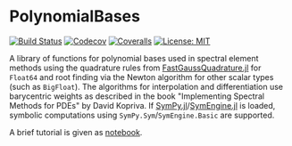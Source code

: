 # PolynomialBases

[![Build Status](https://github.com/ranocha/PolynomialBases.jl/workflows/CI/badge.svg)](https://github.com/ranocha/PolynomialBases.jl/actions)
[![Codecov](http://codecov.io/github/ranocha/PolynomialBases.jl/coverage.svg?branch=main)](http://codecov.io/github/ranocha/PolynomialBases.jl?branch=main)
[![Coveralls](https://coveralls.io/repos/ranocha/PolynomialBases.jl/badge.svg?branch=main&service=github)](https://coveralls.io/github/ranocha/PolynomialBases.jl?branch=main)
[![License: MIT](https://img.shields.io/badge/License-MIT-success.svg)](https://opensource.org/licenses/MIT)
<!-- [![GitHub commits since tagged version](https://img.shields.io/github/commits-since/ranocha/PolynomialBases.jl/v0.4.8.svg?style=social&logo=github)](https://github.com/ranocha/PolynomialBases.jl)
[![Build status](https://ci.appveyor.com/api/projects/status/i1saoodeqrepiodl?svg=true)](https://ci.appveyor.com/project/ranocha/PolynomialBases-jl)
[![PkgEval](https://juliaci.github.io/NanosoldierReports/pkgeval_badges/P/PolynomialBases.svg)](https://juliaci.github.io/NanosoldierReports/pkgeval_badges/report.html) -->

A library of functions for polynomial bases used in spectral element methods using the quadrature rules from
[FastGaussQuadrature.jl](https://github.com/ajt60gaibb/FastGaussQuadrature.jl) for `Float64` and root finding
via the Newton algorithm for other scalar types (such as `BigFloat`). The algorithms for interpolation and
differentiation use barycentric weights as described in the book "Implementing Spectral Methods for PDEs"
by David Kopriva. If [SymPy.jl](https://github.com/JuliaPy/SymPy.jl)/[SymEngine.jl](https://github.com/symengine/symengine)
is loaded, symbolic computations using `SymPy.Sym`/`SymEngine.Basic` are supported.

A brief tutorial is given as
[notebook](http://nbviewer.ipython.org/github/ranocha/PolynomialBases.jl/blob/main/notebooks/Tutorial.ipynb).
